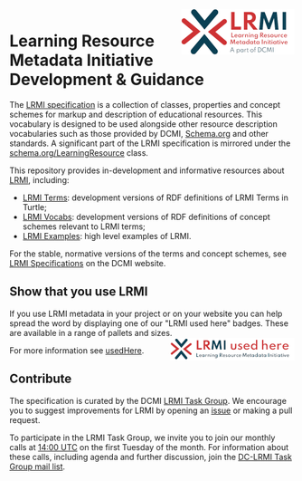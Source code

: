 <img src="images/LRMI_400w.png" align="right" width="200" height="80">

# Learning Resource Metadata Initiative Development & Guidance

The [LRMI specification](https://www.dublincore.org/specifications/lrmi/) is a collection of classes, properties and concept schemes for markup and description of educational resources. This vocabulary is designed to be used alongside other resource description vocabularies such as those provided by DCMI, [Schema.org](https://schema.org) and other standards. A significant part of the LRMI specification is mirrored under the [schema.org/LearningResource](https://schema.org/LearningResource) class.

This repository provides in-development and informative resources about [LRMI](https://www.dublincore.org/about/lrmi/), including:
* [LRMI Terms](lrmi_terms/): development versions of RDF definitions of LRMI Terms in Turtle;
* [LRMI Vocabs](lrmi_vocabs): development versions of RDF definitions of concept schemes relevant to LRMI terms;
* [LRMI Examples](lrmi_examples): high level examples of LRMI.

For the stable, normative versions of the terms and concept schemes, see [LRMI Specifications](https://www.dublincore.org/specifications/lrmi/) on the DCMI website.

## Show that you use LRMI 

If you use LRMI metadata in your project or on your website you can help spread the word by displaying one of our "LRMI used here" badges. These are available in a range of pallets and sizes.<img src="images/usedHereLong_small+bright.png" align="right" />

For more information see [usedHere](usedHere.md).


## Contribute

The specification is curated by the DCMI [LRMI Task Group](https://www.dublincore.org/groups/lrmi-task-group/). We encourage you to suggest improvements for LRMI by opening an [issue](https://github.com/dcmi/lrmi/issues/new/choose) or making a pull request.

To participate in the LRMI Task Group, we invite you to join our monthly calls at [14:00 UTC](https://www.timeanddate.com/worldclock/converter.html?iso=20210601T140000&p1=224&p2=220&p3=64&p4=179&p5=304&p6=37&p7=5197) on the first Tuesday of the month. For information about these calls, including agenda and further discussion, join the [DC-LRMI Task Group mail list](https://www.jiscmail.ac.uk/cgi-bin/webadmin?A0=DC-LRMI).
